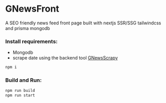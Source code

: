 # GNewsFront
A SEO friendly news feed front page built with nextjs SSR/SSG tailwindcss and prisma mongodb

### Install requirements:
* Mongodb
* scrape date using the backend tool [GNewsScrapy](https://github.com/mnzn/GNewsScrapy)
```bash
npm i
```

### Build and Run:
```bash
npm run build
npm run start
```
